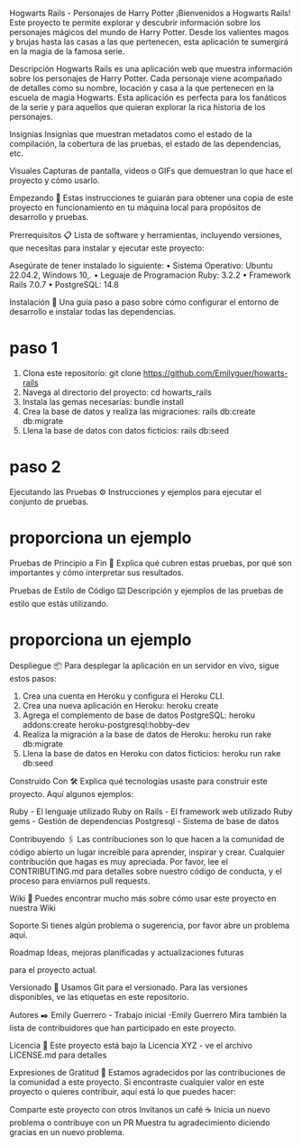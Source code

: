 Hogwarts Rails - Personajes de Harry Potter
¡Bienvenidos a Hogwarts Rails! Este proyecto te permite explorar y descubrir información sobre los personajes mágicos del mundo de Harry Potter. Desde los valientes magos y brujas hasta las casas a las que pertenecen, esta aplicación te sumergirá en la magia de la famosa serie.

Descripción
Hogwarts Rails es una aplicación web que muestra información sobre los personajes de Harry Potter. Cada personaje viene acompañado de detalles como su nombre, locación y casa a la que pertenecen en la escuela de magia Hogwarts. Esta aplicación es perfecta para los fanáticos de la serie y para aquellos que quieran explorar la rica historia de los personajes.

Insignias
Insignias que muestran metadatos como el estado de la compilación, la cobertura de las pruebas, el estado de las dependencias, etc.

Visuales
Capturas de pantalla, videos o GIFs que demuestran lo que hace el proyecto y cómo usarlo.
 
Empezando 🚀
Estas instrucciones te guiarán para obtener una copia de este proyecto en funcionamiento en tu máquina local para propósitos de desarrollo y pruebas.

Prerrequisitos 📋
Lista de software y herramientas, incluyendo versiones, que necesitas para instalar y ejecutar este proyecto:

Asegúrate de tener instalado lo siguiente:
•	Sistema Operativo: Ubuntu 22.04.2, Windows 10,.
•	Leguaje de Programacion Ruby: 3.2.2
•	Framework Rails 7.0.7
•	PostgreSQL: 14.8


Instalación 🔧
Una guía paso a paso sobre cómo configurar el entorno de desarrollo e instalar todas las dependencias.

# paso 1

1.	Clona este repositorio: git clone https://github.com/Emilyguer/howarts-rails
2.	Navega al directorio del proyecto: cd howarts_rails
3.	Instala las gemas necesarias: bundle install
4.	Crea la base de datos y realiza las migraciones: rails db:create db:migrate
5.	Llena la base de datos con datos ficticios: rails db:seed

# paso 2
Ejecutando las Pruebas ⚙️
Instrucciones y ejemplos para ejecutar el conjunto de pruebas.

# proporciona un ejemplo
Pruebas de Principio a Fin 🔩
Explica qué cubren estas pruebas, por qué son importantes y cómo interpretar sus resultados.

Pruebas de Estilo de Código ⌨️
Descripción y ejemplos de las pruebas de estilo que estás utilizando.

# proporciona un ejemplo
Despliegue 📦
Para desplegar la aplicación en un servidor en vivo, sigue estos pasos:
1.	Crea una cuenta en Heroku y configura el Heroku CLI.
2.	Crea una nueva aplicación en Heroku: heroku create
3.	Agrega el complemento de base de datos PostgreSQL: heroku addons:create heroku-postgresql:hobby-dev
4.	Realiza la migración a la base de datos de Heroku: heroku run rake db:migrate
5.	Llena la base de datos en Heroku con datos ficticios: heroku run rake db:seed


Construido Con 🛠️
Explica qué tecnologías usaste para construir este proyecto. Aquí algunos ejemplos:

Ruby - El lenguaje utilizado
Ruby on Rails - El framework web utilizado
Ruby gems - Gestión de dependencias
Postgresql - Sistema de base de datos


Contribuyendo 🖇️
Las contribuciones son lo que hacen a la comunidad de código abierto un lugar increíble para aprender, inspirar y crear. Cualquier contribución que hagas es muy apreciada. Por favor, lee el CONTRIBUTING.md para detalles sobre nuestro código de conducta, y el proceso para enviarnos pull requests.

Wiki 📖
Puedes encontrar mucho más sobre cómo usar este proyecto en nuestra Wiki

Soporte
Si tienes algún problema o sugerencia, por favor abre un problema aquí.

Roadmap
Ideas, mejoras planificadas y actualizaciones futuras

para el proyecto actual.

Versionado 📌
Usamos Git para el versionado. Para las versiones disponibles, ve las etiquetas en este repositorio.

Autores ✒️
Emily Guerrero - Trabajo inicial -Emily Guerrero
Mira también la lista de contribuidores que han participado en este proyecto.

Licencia 📄
Este proyecto está bajo la Licencia XYZ - ve el archivo LICENSE.md para detalles

Expresiones de Gratitud 🎁
Estamos agradecidos por las contribuciones de la comunidad a este proyecto. Si encontraste cualquier valor en este proyecto o quieres contribuir, aquí está lo que puedes hacer:

Comparte este proyecto con otros
Invítanos un café ☕
Inicia un nuevo problema o contribuye con un PR
Muestra tu agradecimiento diciendo gracias en un nuevo problema.

